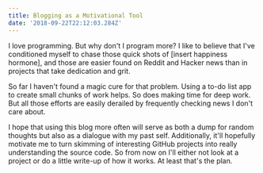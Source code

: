 ```yaml
---
title: Blogging as a Motivational Tool
date: '2018-09-22T22:12:03.284Z'
---
```


I love programming. But why don't I program more? I like to believe that I've
conditioned myself to chase those quick shots of [insert happiness hormone],
and those are easier found on Reddit and Hacker news than in projects that take
dedication and grit.

So far I haven't found a magic cure for that problem. Using a to-do list app to
create small chunks of work helps. So does making time for deep work. But all
those efforts are easily derailed by frequently checking news I don't care
about.

I hope that using this blog more often will serve as both a dump for random
thoughts but also as a dialogue with my past self. Additionally, it'll
hopefully motivate me to turn skimming of interesting GitHub projects into
really understanding the source code. So from now on I'll either not look at a
project or do a little write-up of how it works. At least that's the plan.
